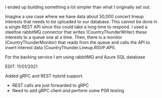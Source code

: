 I ended up building something a lot simpler than what I originally set out. 

Imagine a use case where we have data about 50,000 concert lineup interests that needs to be uploaded to our database. This cannot be done in a single REST API since this could take a long time to respond. I used a steeltoe rabbitMQ connector that writes (CountryThunderWriter) these interests to a queue one at a time. Then, there is a monitor (CountryThunderMonitor) that reads from the queue and calls the API to insert interest data (CountryThunder.Lineup.RSVP.API).

For the backing service I am using rabbitMQ and Azure SQL database

EDIT: 11/01/2021

Added gRPC and REST hybrid support.
- REST calls are just forwarded to gRPC
- Need to add gRPC client and perform some PSR testing
